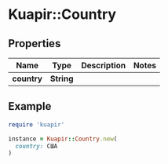 # Kuapir::Country

## Properties

| Name | Type | Description | Notes |
| ---- | ---- | ----------- | ----- |
| **country** | **String** |  |  |

## Example

```ruby
require 'kuapir'

instance = Kuapir::Country.new(
  country: США
)
```

